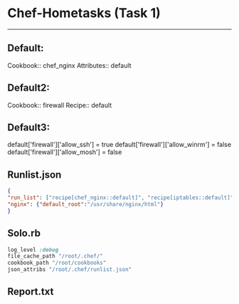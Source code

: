 # Chef-Hometasks (Task 1)
---
## Default:
Cookbook:: chef_nginx
Attributes:: default

## Default2:
Cookbook:: firewall
Recipe:: default

## Default3:
default['firewall']['allow_ssh'] = true
default['firewall']['allow_winrm'] = false
default['firewall']['allow_mosh'] = false

## Runlist.json
```json
{
"run_list": ["recipe[chef_nginx::default]", "recipe[iptables::default]", "recipe[firewall::default]"],
"nginx": {"default_root":"/usr/share/nginx/html"}
} 
```

## Solo.rb
```ruby
log_level :debug
file_cache_path "/root/.chef/"
cookbook_path "/root/cookbooks"
json_attribs "/root/.chef/runlist.json"
```
## Report.txt
